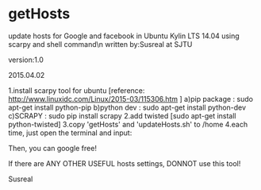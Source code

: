 # getHosts
update hosts for Google and facebook in Ubuntu Kylin LTS 14.04 using scarpy and shell command\n
written by:Susreal at SJTU

version:1.0

2015.04.02


1.install scarpy tool for ubuntu
    [reference: http://www.linuxidc.com/Linux/2015-03/115306.htm ]
    a)pip package : sudo apt-get install python-pip
    b)python dev : sudo apt-get install python-dev
    c)SCRAPY : sudo pip install scrapy
2.add twisted
    [sudo apt-get install python-twisted]
3.copy 'getHosts' and 'updateHosts.sh' to /home
4.each time, just open the terminal and input:
    <sudo bash updateHosts.sh>
    
Then, you can google free!

If there are ANY OTHER USEFUL hosts settings, DONNOT use this tool!

Susreal
